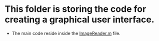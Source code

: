 # This folder is storing the code for creating a graphical user interface.

* The main code reside inside the [ImageReader.m](ImageReader.m) file.
